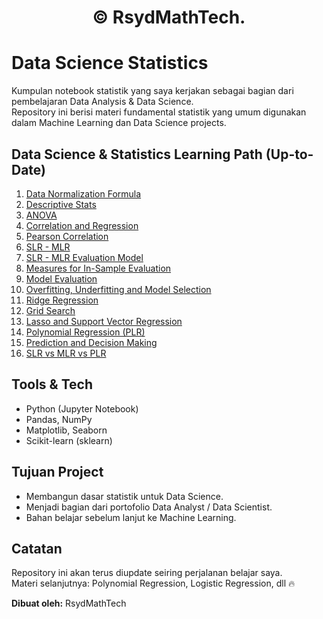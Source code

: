 # <h1 align="center"> © RsydMathTech. <h1/>

# Data Science Statistics

Kumpulan notebook statistik yang saya kerjakan sebagai bagian dari pembelajaran Data Analysis & Data Science.  
Repository ini berisi materi fundamental statistik yang umum digunakan dalam Machine Learning dan Data Science projects.  

## Data Science & Statistics Learning Path (Up-to-Date)

1. [Data Normalization Formula](Data-Normalization-Formula.ipynb)
2. [Descriptive Stats](Descriptive-Stats.ipynb)
3. [ANOVA](ANOVA.ipynb)
4. [Correlation and Regression](Correlation-and-Regression.ipynb)
5. [Pearson Correlation](Pearson-Correlation.ipynb)
6. [SLR - MLR](SLR-MLR.ipynb)
7. [SLR - MLR Evaluation Model](SLR-MLR-Evaluation-Model.ipynb)
8. [Measures for In-Sample Evaluation](Measures-for-In-Sample-Evaluation.ipynb)
9. [Model Evaluation](Model-Evaluation.ipynb)
10. [Overfitting, Underfitting and Model Selection](Overfitting-Underfitting-and-Model-Selection.ipynb)
11. [Ridge Regression](Ridge-Regression.ipynb)
12. [Grid Search](Grid-Search.ipynb)
13. [Lasso and Support Vector Regression](Lasso-and-Support-Vector-Regression.ipynb)
14. [Polynomial Regression (PLR)](Polynomial-Regression-(PLR).ipynb)
15. [Prediction and Decision Making](Prediction-and-Decision-Making.ipynb)
16. [SLR vs MLR vs PLR](SLR-vs-MLR-vs-PLR.ipynb)

## Tools & Tech  
- Python (Jupyter Notebook)  
- Pandas, NumPy  
- Matplotlib, Seaborn  
- Scikit-learn (sklearn)  

## Tujuan Project  
- Membangun dasar statistik untuk Data Science.  
- Menjadi bagian dari portofolio Data Analyst / Data Scientist.  
- Bahan belajar sebelum lanjut ke Machine Learning.  

## Catatan  
Repository ini akan terus diupdate seiring perjalanan belajar saya.  
Materi selanjutnya: Polynomial Regression, Logistic Regression, dll 🔥  

**Dibuat oleh:** RsydMathTech  

